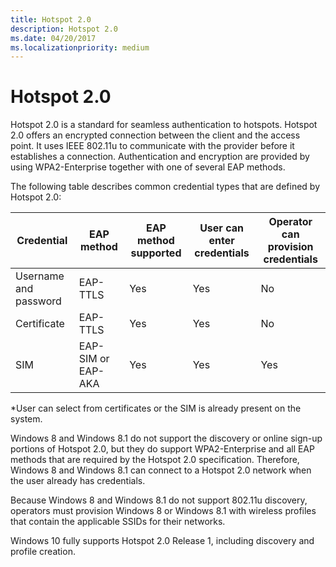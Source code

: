 ```yaml
---
title: Hotspot 2.0
description: Hotspot 2.0
ms.date: 04/20/2017
ms.localizationpriority: medium
---
```


# Hotspot 2.0

Hotspot 2.0 is a standard for seamless authentication to hotspots. Hotspot 2.0 offers an encrypted connection between the client and the access point. It uses IEEE 802.11u to communicate with the provider before it establishes a connection. Authentication and encryption are provided by using WPA2-Enterprise together with one of several EAP methods.

The following table describes common credential types that are defined by Hotspot 2.0:

|Credential|EAP method|EAP method supported|User can enter credentials|Operator can provision credentials|
|----|----|----|----|----|
|Username and password|EAP-TTLS|Yes|Yes|No|
|Certificate|EAP-TTLS|Yes|Yes|No|
|SIM|EAP-SIM or EAP-AKA|Yes|Yes|Yes|

\*User can select from certificates or the SIM is already present on the system.

Windows 8 and Windows 8.1 do not support the discovery or online sign-up portions of Hotspot 2.0, but they do support WPA2-Enterprise and all EAP methods that are required by the Hotspot 2.0 specification. Therefore, Windows 8 and Windows 8.1 can connect to a Hotspot 2.0 network when the user already has credentials.

Because Windows 8 and Windows 8.1 do not support 802.11u discovery, operators must provision Windows 8 or Windows 8.1 with wireless profiles that contain the applicable SSIDs for their networks.

Windows 10 fully supports Hotspot 2.0 Release 1, including discovery and profile creation.
